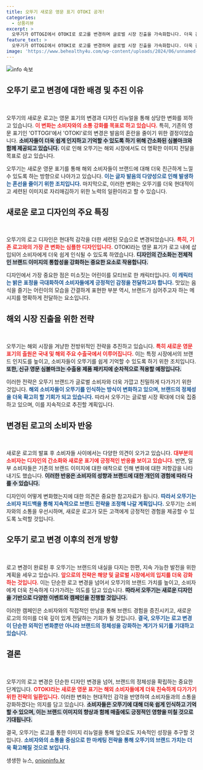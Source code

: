 ```yaml
---
title: 오뚜기 새로운 영문 표기 OTOKI 공개!
categories:
  - 상품리뷰
excerpt: >
  오뚜기가 OTTOGI에서 OTOKI로 로고를 변경하며 글로벌 시장 진출을 가속화합니다. 더욱 간소화된 디자인과 친숙한 캐릭터로 해외 소비자에게 한층 더 가까워질 전략을 공개했습니다!
feature_text: >
  오뚜기가 OTTOGI에서 OTOKI로 로고를 변경하며 글로벌 시장 진출을 가속화합니다. 더욱 간소화된 디자인과 친숙한 캐릭터로 해외 소비자에게 한층 더 가까워질 전략을 공개했습니다!
image: 'https://www.behealthy4u.com/wp-content/uploads/2024/06/unnamed-file.png'
---
```


<p><img src="https://www.behealthy4u.com/wp-content/uploads/2024/06/unnamed-file.png" alt="info 속보" /></p>

<h2 data-ke-size="size26">오뚜기 로고 변경에 대한 배경 및 추진 이유</h2>

<p data-ke-size="size16">&nbsp;</p>

<p>오뚜기의 새로운 로고는 영문 표기의 변경과 디자인 리뉴얼을 통해 상당한 변화를 꾀하고 있습니다. <b><span style="color: #ee2323;">이 변화는 소비자와의 소통 강화를 목표로 하고 있습니다.</span></b> 특히, 기존의 영문 표기인 'OTTOGI'에서 'OTOKI'로의 변경은 발음의 혼란을 줄이기 위한 결정이었습니다. <b><span style="background-color: #21538527;">소비자들이 더욱 쉽게 인지하고 기억할 수 있도록 하기 위해 간소화된 심볼마크와 함께 제공되고 있습니다.</span></b> 이로 인해 오뚜기는 해외 시장에서도 더 명확한 이미지 전달을 목표로 삼고 있습니다. </p>

<p>오뚜기는 새로운 영문 표기를 통해 해외 소비자들이 브랜드에 대해 더욱 친근하게 느낄 수 있도록 하는 방향으로 나아가고 있습니다. <b><span style="color: #1a5490;">이는 글자 발음의 다양성으로 인해 발생하는 혼선을 줄이기 위한 조치입니다.</span></b> 마지막으로, 이러한 변화는 오뚜기를 더욱 현대적이고 세련된 이미지로 자리매김하기 위한 노력의 일환이라고 할 수 있습니다.</p>

<h2 data-ke-size="size26">새로운 로고 디자인의 주요 특징</h2>

<p data-ke-size="size16">&nbsp;</p>

<p>오뚜기의 로고 디자인은 현대적 감각을 더한 세련된 모습으로 변경되었습니다. <b><span style="color: #ee2323;">특히, 기존 로고와의 가장 큰 변화는 심플한 디자인입니다.</span></b> OTOKI라는 영문 표기가 로고 내에 삽입되어 소비자에게 더욱 쉽게 인식될 수 있도록 하였습니다. <b><span style="background-color: #21538527;">디자인의 간소화는 전체적인 브랜드 이미지의 통합성을 강화하는 중요한 요소로 작용합니다.</span></b> </p>

<p>디자인에서 가장 중요한 점은 미소짓는 어린이를 모티브로 한 캐릭터입니다. <b><span style="color: #1a5490;">이 캐릭터는 밝은 표정을 극대화하여 소비자들에게 긍정적인 감정을 전달하고자 합니다.</span></b> 맛있는 음식을 즐기는 어린이의 모습을 간결하게 표현한 부분 역시, 브랜드가 심어주고자 하는 메시지를 명확하게 전달하는 요소입니다.</p>

<h2 data-ke-size="size26">해외 시장 진출을 위한 전략</h2>

<p data-ke-size="size16">&nbsp;</p>

<p>오뚜기는 해외 시장을 겨냥한 전방위적인 전략을 추진하고 있습니다. <b><span style="color: #ee2323;">특히 새로운 영문 표기의 출원은 국내 및 해외 주요 수출국에서 이루어집니다.</span></b> 이는 특정 시장에서의 브랜드 인지도를 높이고, 소비자들이 오뚜기를 쉽게 기억할 수 있도록 하기 위한 조치입니다. <b><span style="background-color: #21538527;">또한, 신규 영문 심볼마크는 수출용 제품 패키지에 순차적으로 적용할 예정입니다.</span></b></p>

<p>이러한 전략은 오뚜기 브랜드가 글로벌 소비자와 더욱 가깝고 친밀하게 다가가기 위한 것입니다. <b><span style="color: #1a5490;">해외 소비자들이 오뚜기를 인식하는 방식이 변화하고 있으며, 브랜드의 정체성을 더욱 확고히 할 기회가 되고 있습니다.</span></b> 따라서 오뚜기는 글로벌 시장 확대에 더욱 집중하고 있으며, 이를 지속적으로 추진할 계획입니다.</p>

<h2 data-ke-size="size26">변경된 로고의 소비자 반응</h2>

<p data-ke-size="size16">&nbsp;</p>

<p>새로운 로고의 발표 후 소비자들 사이에서는 다양한 의견이 오가고 있습니다. <b><span style="color: #ee2323;">대부분의 소비자는 디자인의 간소화와 새로운 표기에 긍정적인 반응을 보이고 있습니다.</span></b> 반면, 일부 소비자들은 기존의 브랜드 이미지에 대한 애착으로 인해 변화에 대한 저항감을 나타내기도 했습니다. <b><span style="background-color: #21538527;">이러한 반응은 소비자의 성향과 브랜드에 대한 개인의 경험에 따라 다를 수 있습니다.</span></b> </p>

<p>디자인이 어떻게 변화했는지에 대한 의견은 중요한 참고자료가 됩니다. <b><span style="color: #1a5490;">따라서 오뚜기는 소비자 피드백을 통해 지속적으로 브랜드 전략을 조정해 나갈 계획입니다.</span></b> 오뚜기는 소비자와의 소통을 우선시하며, 새로운 로고가 모든 고객에게 긍정적인 경험을 제공할 수 있도록 노력할 것입니다.</p>

<h2 data-ke-size="size26">오뚜기 로고 변경 이후의 전개 방향</h2>

<p data-ke-size="size16">&nbsp;</p>

<p>로고 변경이 완료된 후 오뚜기는 브랜드의 내실을 다지는 한편, 지속 가능한 발전을 위한 계획을 세우고 있습니다. <b><span style="color: #ee2323;">앞으로의 전략은 해양 및 글로벌 시장에서의 입지를 더욱 강화하는 것입니다.</span></b> 이는 단순한 로고 변경을 넘어서 오뚜기의 브랜드 가치를 높이고, 소비자에게 더욱 친숙하게 다가가려는 의도를 담고 있습니다. <b><span style="background-color: #21538527;">따라서 오뚜기는 새로운 디자인을 기반으로 다양한 이벤트와 캠페인을 진행할 것입니다.</span></b></p>

<p>이러한 캠페인은 소비자와의 직접적인 만남을 통해 브랜드 경험을 증진시키고, 새로운 로고의 의미를 더욱 깊이 있게 전달하는 기회가 될 것입니다. <b><span style="color: #1a5490;">결국, 오뚜기는 로고 변경이 단순한 외적인 변화뿐만 아니라 브랜드의 정체성을 강화하는 계기가 되기를 기대하고 있습니다.</span></b></p>

<h2 data-ke-size="size26">결론</h2>

<p data-ke-size="size16">&nbsp;</p>

<p>오뚜기의 로고 변경은 단순한 디자인 변경을 넘어, 브랜드의 정체성을 확립하는 중요한 단계입니다. <b><span style="color: #ee2323;">OTOKI라는 새로운 영문 표기는 해외 소비자들에게 더욱 친숙하게 다가가기 위한 전략의 일환입니다.</span></b> 이러한 변화는 현대적인 감각을 반영하여 소비자들과의 소통을 강화하겠다는 의지를 담고 있습니다. <b><span style="background-color: #21538527;">소비자들은 오뚜기에 대해 더욱 쉽게 인식하고 기억할 수 있으며, 이는 브랜드 이미지의 향상과 함께 매출에도 긍정적인 영향을 미칠 것으로 기대됩니다.</span></b> </p>

<p>결국, 오뚜기는 로고를 통한 이미지 리뉴얼을 통해 앞으로도 지속적인 성장을 추구할 것입니다. <b><span style="color: #1a5490;">소비자와의 소통을 중심으로 한 마케팅 전략을 통해 오뚜기의 브랜드 가치는 더욱 확고해질 것으로 보입니다.</span></b>  </p>
생생한 뉴스, <a href="https://onioninfo.kr" rel="dofollow">onioninfo.kr</a>


